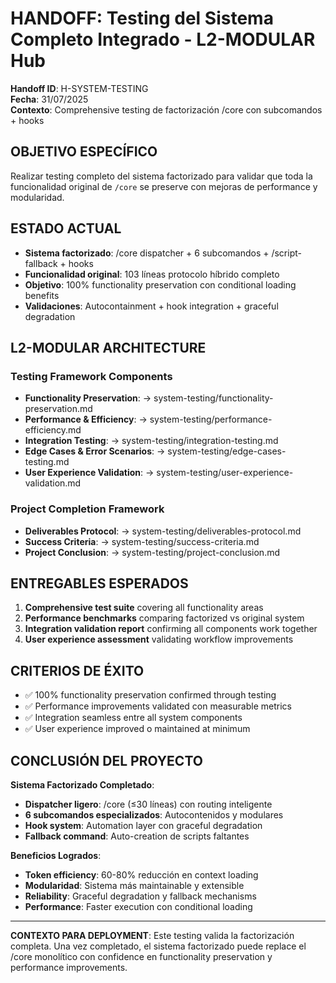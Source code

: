 # HANDOFF: Testing del Sistema Completo Integrado - L2-MODULAR Hub

**Handoff ID**: H-SYSTEM-TESTING  
**Fecha**: 31/07/2025  
**Contexto**: Comprehensive testing de factorización /core con subcomandos + hooks

## OBJETIVO ESPECÍFICO

Realizar testing completo del sistema factorizado para validar que toda la funcionalidad original de `/core` se preserve con mejoras de performance y modularidad.

## ESTADO ACTUAL

- **Sistema factorizado**: /core dispatcher + 6 subcomandos + /script-fallback + hooks
- **Funcionalidad original**: 103 líneas protocolo híbrido completo
- **Objetivo**: 100% functionality preservation con conditional loading benefits
- **Validaciones**: Autocontainment + hook integration + graceful degradation

## L2-MODULAR ARCHITECTURE

### Testing Framework Components
- **Functionality Preservation**: → system-testing/functionality-preservation.md
- **Performance & Efficiency**: → system-testing/performance-efficiency.md
- **Integration Testing**: → system-testing/integration-testing.md
- **Edge Cases & Error Scenarios**: → system-testing/edge-cases-testing.md
- **User Experience Validation**: → system-testing/user-experience-validation.md

### Project Completion Framework
- **Deliverables Protocol**: → system-testing/deliverables-protocol.md
- **Success Criteria**: → system-testing/success-criteria.md
- **Project Conclusion**: → system-testing/project-conclusion.md

## ENTREGABLES ESPERADOS

1. **Comprehensive test suite** covering all functionality areas
2. **Performance benchmarks** comparing factorized vs original system
3. **Integration validation report** confirming all components work together
4. **User experience assessment** validating workflow improvements

## CRITERIOS DE ÉXITO

- ✅ 100% functionality preservation confirmed through testing
- ✅ Performance improvements validated con measurable metrics
- ✅ Integration seamless entre all system components
- ✅ User experience improved o maintained at minimum

## CONCLUSIÓN DEL PROYECTO

**Sistema Factorizado Completado**:
- **Dispatcher ligero**: /core (≤30 líneas) con routing inteligente
- **6 subcomandos especializados**: Autocontenidos y modulares
- **Hook system**: Automation layer con graceful degradation
- **Fallback command**: Auto-creation de scripts faltantes

**Beneficios Logrados**:
- **Token efficiency**: 60-80% reducción en context loading
- **Modularidad**: Sistema más maintainable y extensible
- **Reliability**: Graceful degradation y fallback mechanisms
- **Performance**: Faster execution con conditional loading

---

**CONTEXTO PARA DEPLOYMENT**: Este testing valida la factorización completa. Una vez completado, el sistema factorizado puede replace el /core monolítico con confidence en functionality preservation y performance improvements.